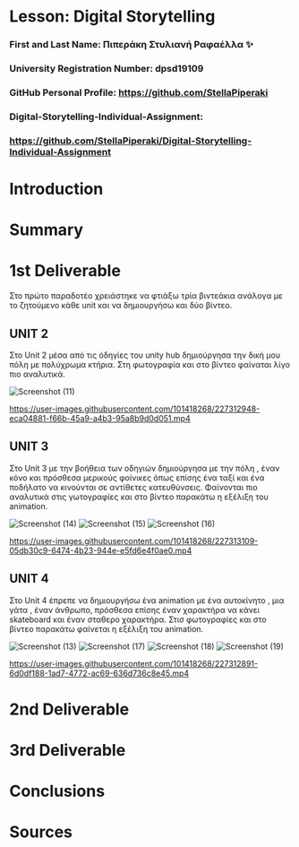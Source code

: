 # Lesson: Digital Storytelling

### First and Last Name: Πιπεράκη Στυλιανή Ραφαέλλα ✨
### University Registration Number: dpsd19109
### GitHub Personal Profile: https://github.com/StellaPiperaki
### Digital-Storytelling-Individual-Assignment: 
### https://github.com/StellaPiperaki/Digital-Storytelling-Individual-Assignment

# Introduction



# Summary


# 1st Deliverable
Στο πρώτο παραδοτέο χρειάστηκε να φτιάξω τρία βιντεάκια ανάλογα με το ζητούμενο κάθε unit  και να δημιουργήσω και δύο βίντεο.
## UNIT 2
Στο Unit 2 μέσα από τις όδηγίες του unity hub δημιούργησα την δική μου πόλη με πολύχρωμα κτήρια. Στη φωτογραφία και στο βίντεο φαίναται λίγο πιο αναλυτικά.

![Screenshot (11)](https://user-images.githubusercontent.com/101418268/227314395-ccb07ba2-b1c3-4b43-a974-152b237de0f2.png)

https://user-images.githubusercontent.com/101418268/227312948-eca04881-f66b-45a9-a4b3-95a8b9d0d051.mp4
## UNIT 3
Στο Unit 3 με την βοήθεια των οδηγιών δημιούργησα με την πόλη , έναν κόνο και πρόσθεσα μερικούς φοίνικες όπως επίσης ένα  ταξί και ένα ποδήλατο να κινούνται σε αντίθετες κατευθύνσεις. Φαίνονται πιο αναλυτικά στις γωτογραφίες και στο βίντεο παρακάτω η εξέλιξη του animation.

![Screenshot (14)](https://user-images.githubusercontent.com/101418268/227314320-531b1e23-1aed-4db9-94a4-2ae7ecd57922.png)
![Screenshot (15)](https://user-images.githubusercontent.com/101418268/227314291-e8de6f82-f3ac-453a-a160-82add27ace97.png)
![Screenshot (16)](https://user-images.githubusercontent.com/101418268/227314270-c2000475-3235-4576-b7df-77821c6d0824.png)

https://user-images.githubusercontent.com/101418268/227313109-05db30c9-6474-4b23-944e-e5fd6e4f0ae0.mp4
 
## UNIT 4
Στο Unit 4 έπρεπε να δημιουργήσω ένα animation με ένα αυτοκίνητο , μια γάτα , έναν άνθρωπο, πρόσθεσα επίσης έναν χαρακτήρα να κάνει skateboard και έναν σταθερο χαρακτήρα. Στισ φωτογραφίες και στο βίντεο παρακάτω φαίνεται η εξέλιξη του animation. 

![Screenshot (13)](https://user-images.githubusercontent.com/101418268/227314351-3b6fbf3d-8a7a-40b7-86c7-7c9ae6620b25.png)
![Screenshot (17)](https://user-images.githubusercontent.com/101418268/227314223-d3602620-6a27-47c7-930a-886d1adbc981.png)
![Screenshot (18)](https://user-images.githubusercontent.com/101418268/227314036-8f939cd5-113e-4429-8368-60b42af2ead7.png)
![Screenshot (19)](https://user-images.githubusercontent.com/101418268/227314010-6a04d291-e852-4950-bc2d-f008cca3f0ec.png)

https://user-images.githubusercontent.com/101418268/227312891-6d0df188-1ad7-4772-ac69-636d736c8e45.mp4

# 2nd Deliverable


# 3rd Deliverable 


# Conclusions


# Sources
